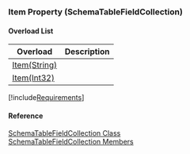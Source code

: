 ﻿### Item Property (SchemaTableFieldCollection)

#### Overload List

| Overload | Description |
| --- | --- |
| [Item(String)](fcSDK~FChoice.Foundation.Clarify.Schema.SchemaTableFieldCollection~Item(String).md) |   |
| [Item(Int32)](fcSDK~FChoice.Foundation.Clarify.Schema.SchemaTableFieldCollection~Item(Int32).md) |   |

[!include[Requirements](../partials/requirements.md)]



#### Reference

[SchemaTableFieldCollection Class](fcSDK~FChoice.Foundation.Clarify.Schema.SchemaTableFieldCollection.md)  
[SchemaTableFieldCollection Members](fcSDK~FChoice.Foundation.Clarify.Schema.SchemaTableFieldCollection_members.md)